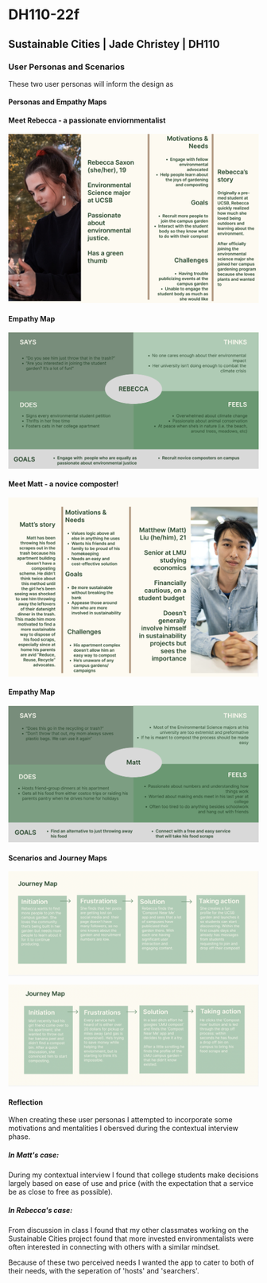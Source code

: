 # DH110-22f

## Sustainable Cities | Jade Christey | DH110

### User Personas and Scenarios

These two user personas will inform the design as 

#### Personas and Empathy Maps

#### Meet Rebecca - a passionate enviornmentalist

![Rebecca's Persona Description](Screen%20Shot%202022-10-25%20at%2010.25.29%20PM.png)

#### Empathy Map

![Rebecca's Empathy Map](Screen%20Shot%202022-10-25%20at%2010.25.44%20PM.png)

#### Meet Matt - a novice composter!

![Matt's Persona Description](Screen%20Shot%202022-10-25%20at%2010.25.53%20PM.png)

#### Empathy Map

![Matt's Empathy Map](Screen%20Shot%202022-10-25%20at%2010.26.02%20PM.png)

#### Scenarios and Journey Maps

![Rebeccas's Journey Map](Screen%20Shot%202022-10-25%20at%2010.57.03%20PM.png)

![Matt's Journey Map](Screen%20Shot%202022-10-25%20at%2010.57.26%20PM.png)


#### Reflection

When creating these user personas I attempted to incorporate some motivations and mentalities I obersved during the contextual interview phase. 

##### In Matt's case: 
During my contextual interview I found that college students make decisions largely based on ease of use and price (with the expectation that a service be as close to free as possible). 

##### In Rebecca's case: 
From discussion in class I found that my other classmates working on the Sustainable Cities project found that more invested environmentalists were often interested in connecting with others with a similar mindset. 

Because of these two perceived needs I wanted the app to cater to both of their needs, with the seperation of 'hosts' and 'searchers'.  

